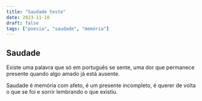 ```yaml
---
title: "Saudade teste"
date: 2023-11-10
draft: false
tags: ["poesia", "saudade", "memória"]
---
```


## Saudade

Existe uma palavra
que só em português se sente,
uma dor que permanece presente
quando algo amado já está ausente.

Saudade é memória com afeto,
é um presente incompleto,
é querer de volta o que se foi
e sorrir lembrando o que existiu.